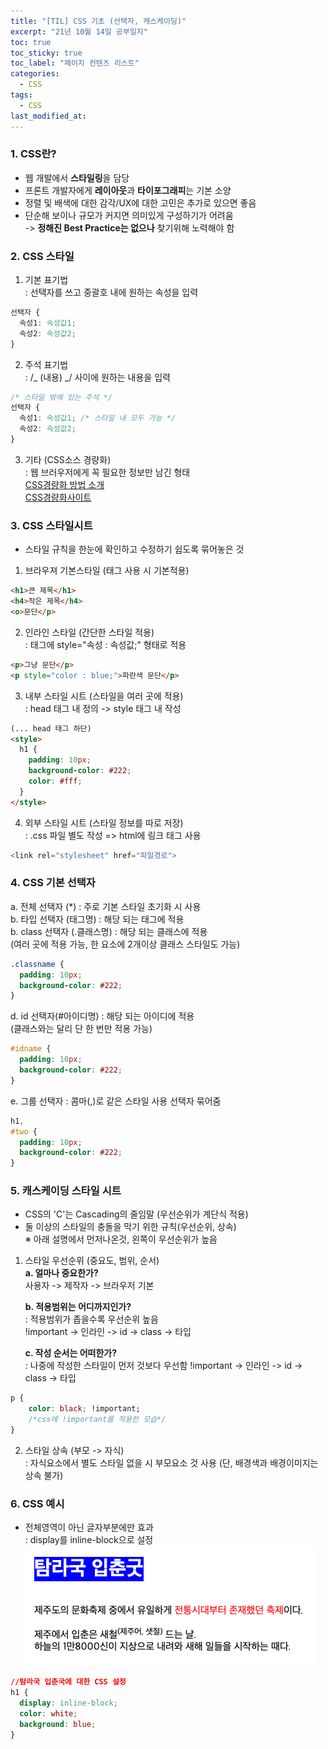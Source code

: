 ```yaml
---
title: "[TIL] CSS 기초 (선택자, 캐스케이딩)"
excerpt: "21년 10월 14일 공부일지"
toc: true
toc_sticky: true
toc_label: "페이지 컨텐츠 리스트"
categories:
  - CSS
tags:
  - CSS
last_modified_at:
---
```


### **1. CSS란?**

- 웹 개발에서 **스타일링**을 담당
- 프론트 개발자에게 **레이아웃**과 **타이포그래피**는 기본 소양
- 정렬 및 배색에 대한 감각/UX에 대한 고민은 추가로 있으면 좋음
- 단순해 보이나 규모가 커지면 의미있게 구성하기가 어려움  
  -> **정해진 Best Practice는 없으나** 찾기위해 노력해야 함

### **2. CSS 스타일**

1. 기본 표기법  
   : 선택자를 쓰고 중괄호 내에 원하는 속성을 입력

```css
선택자 {
  속성1: 속성값1;
  속성2: 속성값2;
}
```

2. 주석 표기법  
   : /_ (내용) _/ 사이에 원하는 내용을 입력

```css
/* 스타일 밖에 있는 주석 */
선택자 {
  속성1: 속성값1; /* 스타일 내 모두 가능 */
  속성2: 속성값2;
}
```

3. 기타 (CSS소스 경량화)  
    : 웹 브러우저에게 꼭 필요한 정보만 남긴 형태  
   [CSS경량화 방법 소개](https://blog.logrocket.com/the-complete-best-practices-for-minifying-css/)  
   [CSS경량화사이트](https://csscompressor.com/)

### **3. CSS 스타일시트**

- 스타일 규칙을 한눈에 확인하고 수정하기 쉽도록 묶어놓은 것

1. 브라우져 기본스타일 (태그 사용 시 기본적용)

```html
<h1>큰 제목</h1>
<h4>작은 제목</h4>
<o>문단</p>
```

2. 인라인 스타일 (간단한 스타일 적용)  
   : 태그에 style="속성 : 속성값;" 형태로 적용

```html
<p>그냥 문단</p>
<p style="color : blue;">파란색 문단</p>
```

3. 내부 스타일 시트 (스타일을 여러 곳에 적용)  
   : head 태그 내 정의 -> style 태그 내 작성

```html
(... head 태그 하단)
<style>
  h1 {
    padding: 10px;
    background-color: #222;
    color: #fff;
  }
</style>
```

4. 외부 스타일 시트 (스타일 정보를 따로 저장)  
   : .css 파일 별도 작성 => html에 링크 태그 사용

```javascript
<link rel="stylesheet" href="파일경로">
```

### **4. CSS 기본 선택자**

a. 전체 선택자 (\*) : 주로 기본 스타일 초기화 시 사용  
b. 타입 선택자 (태그명) : 해당 되는 태그에 적용  
b. class 선택자 (.클래스명) : 해당 되는 클래스에 적용  
 (여러 곳에 적용 가능, 한 요소에 2개이상 클래스 스타일도 가능)

```css
.classname {
  padding: 10px;
  background-color: #222;
}
```

d. id 선택자(#아이디명) : 해당 되는 아이디에 적용  
 (클래스와는 달리 단 한 번만 적용 가능)

```css
#idname {
  padding: 10px;
  background-color: #222;
}
```

e. 그룹 선택자 : 콤마(,)로 같은 스타일 사용 선택자 묶어줌

```css
h1,
#two {
  padding: 10px;
  background-color: #222;
}
```

### **5. 캐스케이딩 스타일 시트**

- CSS의 'C'는 Cascading의 줄임말 (우선순위가 계단식 적용)
- 둘 이상의 스타일의 충돌을 막기 위한 규칙(우선순위, 상속)  
  ※ 아래 설명에서 먼저나온것, 왼쪽이 우선순위가 높음

1.  스타일 우선순위 (중요도, 범위, 순서)  
     **a. 얼마나 중요한가?**  
     사용자 -> 제작자 -> 브라우저 기본

    **b. 적용범위는 어디까지인가?**  
    : 적용범위가 좁을수록 우선순위 높음  
    !important -> 인라인 -> id -> class -> 타입

    **c. 작성 순서는 어떠한가?**  
    : 나중에 작성한 스타일이 먼저 것보다 우선함
    !important -> 인라인 -> id -> class -> 타입

```css
p {
	color: black; !important;
	/*css에 !important를 적용한 모습*/
}
```

2.  스타일 상속 (부모 -> 자식)  
    : 자식요소에서 별도 스타일 없을 시 부모요소 것 사용
    (단, 배경색과 배경이미지는 상속 불가)

### **6. CSS 예시**

- 전체영역이 아닌 글자부분에만 효과  
   : display를 inline-block으로 설정
  ![](./images/2021-10-14-image.png)

```css
//탐라국 입춘국에 대한 CSS 설정
h1 {
  display: inline-block; 
  color: white;
  background: blue;
}
```
